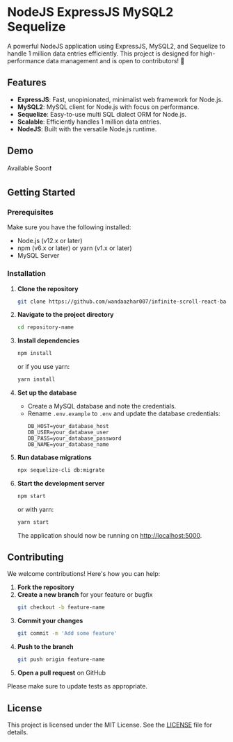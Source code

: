 # NodeJS ExpressJS MySQL2 Sequelize

A powerful NodeJS application using ExpressJS, MySQL2, and Sequelize to handle 1 million data entries efficiently. This project is designed for high-performance data management and is open to contributors! 🚀

## Features
- **ExpressJS**: Fast, unopinionated, minimalist web framework for Node.js.
- **MySQL2**: MySQL client for Node.js with focus on performance.
- **Sequelize**: Easy-to-use multi SQL dialect ORM for Node.js.
- **Scalable**: Efficiently handles 1 million data entries.
- **NodeJS**: Built with the versatile Node.js runtime.

## Demo
Available Soon❗️

## Getting Started

### Prerequisites
Make sure you have the following installed:
- Node.js (v12.x or later)
- npm (v6.x or later) or yarn (v1.x or later)
- MySQL Server

### Installation

1. **Clone the repository**
    ```bash
    git clone https://github.com/wandaazhar007/infinite-scroll-react-backend.git
    ```

2. **Navigate to the project directory**
    ```bash
    cd repository-name
    ```

3. **Install dependencies**
    ```bash
    npm install
    ```
    or if you use yarn:
    ```bash
    yarn install
    ```

4. **Set up the database**
    - Create a MySQL database and note the credentials.
    - Rename `.env.example` to `.env` and update the database credentials:
      ```
      DB_HOST=your_database_host
      DB_USER=your_database_user
      DB_PASS=your_database_password
      DB_NAME=your_database_name
      ```

5. **Run database migrations**
    ```bash
    npx sequelize-cli db:migrate
    ```

6. **Start the development server**
    ```bash
    npm start
    ```
    or with yarn:
    ```bash
    yarn start
    ```

    The application should now be running on [http://localhost:5000](http://localhost:3000).

## Contributing

We welcome contributions! Here's how you can help:

1. **Fork the repository**
2. **Create a new branch** for your feature or bugfix
    ```bash
    git checkout -b feature-name
    ```
3. **Commit your changes**
    ```bash
    git commit -m 'Add some feature'
    ```
4. **Push to the branch**
    ```bash
    git push origin feature-name
    ```
5. **Open a pull request** on GitHub

Please make sure to update tests as appropriate.

## License

This project is licensed under the MIT License. See the [LICENSE](LICENSE) file for details.